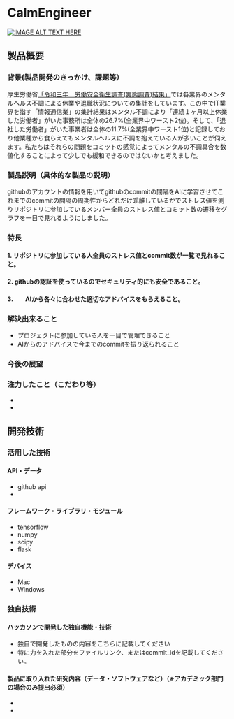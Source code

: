 # CalmEngineer

[![IMAGE ALT TEXT HERE](https://jphacks.com/wp-content/uploads/2023/07/JPHACKS2023_ogp.png)](https://www.youtube.com/watch?v=yYRQEdfGjEg)

## 製品概要
### 背景(製品開発のきっかけ、課題等）
厚生労働省[「令和三年　労働安全衛生調査(実態調査)結果」](https://www.mhlw.go.jp/toukei/list/dl/r03-46-50_kekka-gaiyo01.pdf)では各業界のメンタルヘルス不調による休業や退職状況についての集計をしています。この中でIT業界を指す「情報通信業」の集計結果はメンタル不調により「連続１ヶ月以上休業した労働者」がいた事務所は全体の26.7%(全業界中ワースト2位)。そして、「退社した労働者」がいた事業者は全体の11.7%(全業界中ワースト1位)と記録しており他業種から食らえてもメンタルヘルスに不調を抱えている人が多いことが伺えます。私たちはそれらの問題をコミットの感覚によってメンタルの不調具合を数値化することによって少しでも緩和できるのではないかと考えました。

### 製品説明（具体的な製品の説明）
githubのアカウントの情報を用いてgithubのcommitの間隔をAIに学習させてこれまでのcommitの間隔の周期性からどれだけ乖離しているかでストレス値を測りリポジトリに参加しているメンバー全員のストレス値とコミット数の遷移をグラフを一目で見れるようにしました。
### 特長
#### 1. リポジトリに参加している人全員のストレス値とcommit数が一覧で見れること。
#### 2. githubの認証を使っているのでセキュリティ的にも安全であること。
#### 3.　　AIから各々に合わせた適切なアドバイスをもらえること。

### 解決出来ること
- プロジェクトに参加している人を一目で管理できること
- AIからのアドバイスで今までのcommitを振り返られること
  
### 今後の展望
### 注力したこと（こだわり等）
* 
* 

## 開発技術
### 活用した技術
#### API・データ
* github api
* 

#### フレームワーク・ライブラリ・モジュール
* tensorflow
* numpy
* scipy
* flask

#### デバイス
* Mac
* Windows

### 独自技術
#### ハッカソンで開発した独自機能・技術
* 独自で開発したものの内容をこちらに記載してください
* 特に力を入れた部分をファイルリンク、またはcommit_idを記載してください。

#### 製品に取り入れた研究内容（データ・ソフトウェアなど）（※アカデミック部門の場合のみ提出必須）
* 
* 
